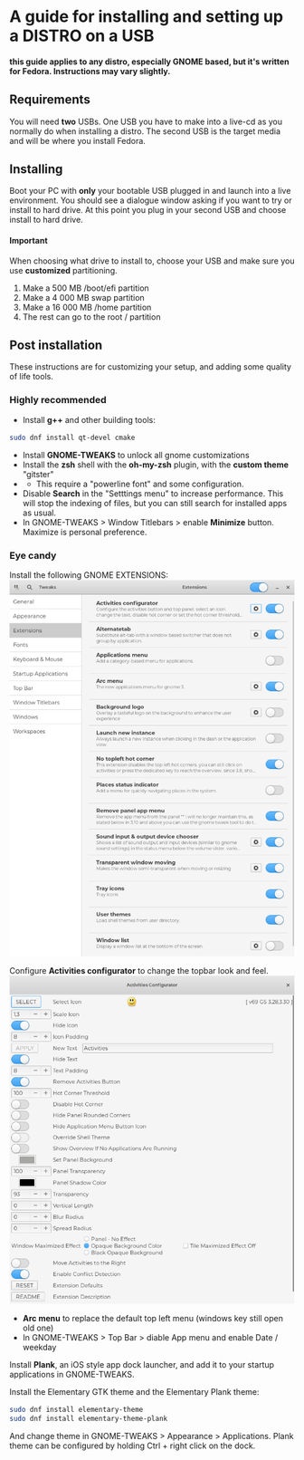 # A guide for installing and setting up a DISTRO on a USB

#### this guide applies to any distro, especially GNOME based, but it's written for Fedora. Instructions may vary slightly.

## Requirements
You will need **two** USBs. One USB you have to make into a live-cd as you normally do when installing a distro. The second USB is the target media and will be where you install Fedora. 

## Installing
Boot your PC with **only** your bootable USB plugged in and launch into a live environment. You should see a dialogue window asking if you want to try or install to hard drive. At this point you plug in your second USB and choose install to hard drive. 

#### Important 
When choosing what drive to install to, choose your USB and make sure you use **customized** partitioning. 

1. Make a 500 MB /boot/efi partition
2. Make a 4 000 MB swap partition
3. Make a 16 000 MB /home partition
4. The rest can go to the root / partition

## Post installation
These instructions are for customizing your setup, and adding some quality of life tools.

### Highly recommended
- Install **g++** and other building tools:
```bash
sudo dnf install qt-devel cmake
```
- Install **GNOME-TWEAKS** to unlock all gnome customizations
- Install the **zsh** shell with the **oh-my-zsh** plugin, with the **custom theme** "gitster"
- - This require a "powerline font" and some configuration. 
- Disable **Search** in the "Setttings menu" to increase performance. This will stop the indexing of files, but you can still search for installed apps as usual.
- In GNOME-TWEAKS > Window Titlebars > enable **Minimize** button. Maximize is personal preference.

### Eye candy
Install the following GNOME EXTENSIONS:
![Screenshot](extensions_screenshot.png)

Configure **Activities configurator** to change the topbar look and feel. 
![Screenshot](activities_configurator_screenshot.png)
- **Arc menu** to replace the default top left menu (windows key still open old one)
- In GNOME-TWEAKS > Top Bar > diable App menu and enable Date / weekday

Install **Plank**, an iOS style app dock launcher, and add it to your startup applications in GNOME-TWEAKS. 

Install the Elementary GTK theme and the Elementary Plank theme:
```bash
sudo dnf install elementary-theme
sudo dnf install elementary-theme-plank
```
And change theme in GNOME-TWEAKS > Appearance > Applications. Plank theme can be configured by holding Ctrl + right click on the dock.
